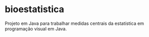 # bioestatistica
Projeto em Java para trabalhar medidas centrais da estatística em programação visual em Java.
